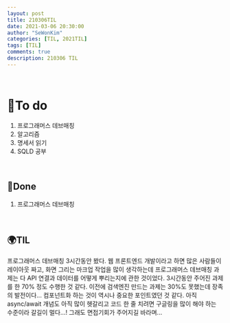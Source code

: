 ```yaml
---
layout: post
title: 210306TIL 
date: 2021-03-06 20:30:00
author: "SeWonKim"
categories: [TIL, 2021TIL]
tags: [TIL]
comments: true
description: 210306 TIL
---
```


&nbsp;
&nbsp;

# 🌱To do

1. 프로그래머스 데브매칭
2. 알고리즘 
3. 명세서 읽기
4. SQLD 공부
   
&nbsp;
&nbsp;

## 🌳Done

1. 프로그래머스 데브매칭 

&nbsp;
&nbsp;

## 🌍TIL

프로그래머스 데브매칭 3시간동안 봤다. 웹 프론트엔드 개발이라고 하면 많은 사람들이 레이아웃 짜고, 화면 그리는 마크업 작업을 많이 생각하는데 프로그래머스 데브매칭 과제는 다 API 연결과 데이터를 어떻게 뿌리는지에 관한 것이었다. 3시간동안 주어진 과제를 한 70% 정도 수행한 것 같다. 이전에 검색엔진 만드는 과제는 30%도 못했는데 장족의 발전이다... 컴포넌트화 하는 것이 역시나 중요한 포인트였던 것 같다. 아직 async/await 개념도 아직 많이 헷갈리고 코드 한 줄 치려면 구글링을 많이 해야 하는 수준이라 갈길이 멀다...! 그래도 면접기회가 주어지길 바라며...
